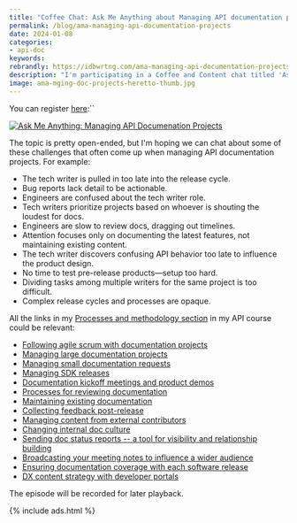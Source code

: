 ```yaml
---
title: "Coffee Chat: Ask Me Anything about Managing API documentation projects"
permalink: /blog/ama-managing-api-documentation-projects
date: 2024-01-08
categories:
- api-doc
keywords: 
rebrandly: https://idbwrtng.com/ama-managing-api-documentation-projects
description: "I'm participating in a Coffee and Content chat titled 'Ask Me Anything: Managing API Documenation Projects', with Patrick Bosek and Scott Abel, sponsored by Heretto. The Coffee and Content is information, so there aren't any slides from me or formal presentation. This is an 'Ask me anything' style chat, though the audience can only participate through chat on Brighttalk's platform. The coffee chat takes will take place this Thursday, Jan 11, 2024, online."
image: ama-mging-doc-projects-heretto-thumb.jpg
---
```


You can register [here](https://www.brighttalk.com/webcast/9273/593123):``

<a class="noCrossRef" href="https://www.brighttalk.com/webcast/9273/593123"><img src="{{site.media}}/ama-managing-api-doc-projects.jpg" alt="Ask Me Anything: Managing API Documenation Projects" /></a>

The topic is pretty open-ended, but I'm hoping we can chat about some of these challenges that often come up when managing API documentation projects. For example:

* The tech writer is pulled in too late into the release cycle.
* Bug reports lack detail to be actionable.
* Engineers are confused about the tech writer role.
* Tech writers prioritize projects based on whoever is shouting the loudest for docs.
* Engineers are slow to review docs, dragging out timelines.
* Attention focuses only on documenting the latest features, not maintaining existing content.
* The tech writer discovers confusing API behavior too late to influence the product design.
* No time to test pre-release products—setup too hard.
* Dividing tasks among multiple writers for the same project is too difficult.
* Complex release cycles and processes are opaque.

All the links in my [Processes and methodology section](/learnapidoc/docapis_managing_doc_processes.html) in my API course could be relevant:  

* [Following agile scrum with documentation projects](/learnapidoc/pubapis_agile_scrum_for_docs.html)
* [Managing large documentation projects](/learnapidoc/docapis_managing_doc_projects.html)
* [Managing small documentation requests](/learnapidoc/docapis_managing_small_doc_requests.html)
* [Managing SDK releases](/learnapidoc/docapis_managing_sdk_releases.html)
* [Documentation kickoff meetings and product demos](/learnapidoc/docapis_kickoff_meeting_agenda.html)
* [Processes for reviewing documentation](/learnapidoc/docapis_review_processes.html)
* [Maintaining existing documentation](/learnapidoc/docapis_doc_maintenance_processes.html)
* [Collecting feedback post-release](/learnapidoc/docapis_collecting_feedback_post_release.html)
* [Managing content from external contributors](/learnapidoc/docapis_processes_for_external_contributors.html)
* [Changing internal doc culture](/learnapidoc/docapis_changing_internal_doc_culture.html)
* [Sending doc status reports -- a tool for visibility and relationship building](/learnapidoc/docapis_status_reports.html)
* [Broadcasting your meeting notes to influence a wider audience](/learnapidoc/docapis_meeting_notes.html)
* [Ensuring documentation coverage with each software release](/learnapidoc/docapis_release_process.html)
* [DX content strategy with developer portals](/learnapidoc/docapis_dx_content_strategy.html)

The episode will be recorded for later playback. 

{% include ads.html %}